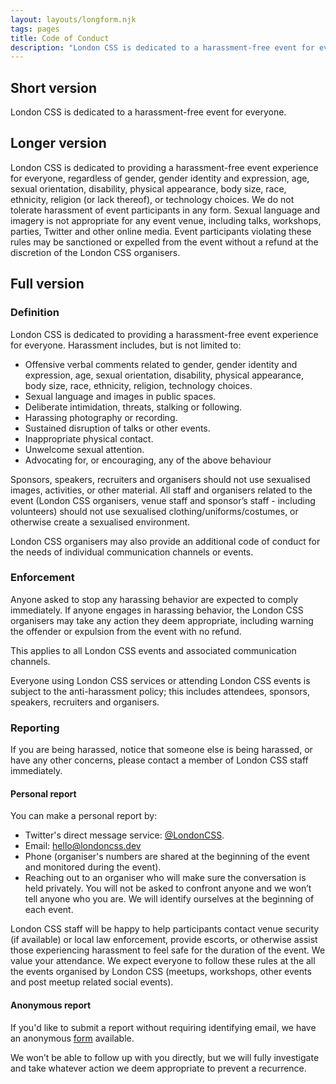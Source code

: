 ```yaml
---
layout: layouts/longform.njk
tags: pages
title: Code of Conduct
description: "London CSS is dedicated to a harassment-free event for everyone. This is our Code of Conduct."
---
```


## Short version

London CSS is dedicated to a harassment-free event for everyone.

## Longer version

London CSS is dedicated to providing a harassment-free event experience for everyone, regardless of gender, gender identity and expression, age, sexual orientation, disability, physical appearance, body size, race, ethnicity, religion (or lack thereof), or technology choices. We do not tolerate harassment of event participants in any form. Sexual language and imagery is not appropriate for any event venue, including talks, workshops, parties, Twitter and other online media. Event participants violating these rules may be sanctioned or expelled from the event without a refund at the discretion of the London CSS organisers.

## Full version

### Definition

London CSS is dedicated to providing a harassment-free event experience for everyone. Harassment includes, but is not limited to:

* Offensive verbal comments related to gender, gender identity and expression, age, sexual orientation, disability, physical appearance, body size, race, ethnicity, religion, technology choices.
* Sexual language and images in public spaces.
* Deliberate intimidation, threats, stalking or following.
* Harassing photography or recording.
* Sustained disruption of talks or other events.
* Inappropriate physical contact.
* Unwelcome sexual attention.
* Advocating for, or encouraging, any of the above behaviour

Sponsors, speakers, recruiters and organisers should not use sexualised images, activities, or other material. All staff and organisers related to the event (London CSS organisers, venue staff and sponsor’s staff - including volunteers) should not use sexualised clothing/uniforms/costumes, or otherwise create a sexualised environment.

London CSS organisers may also provide an additional code of conduct for the needs of individual communication channels or events.

### Enforcement

Anyone asked to stop any harassing behavior are expected to comply immediately. If anyone engages in harassing behavior, the London CSS organisers may take any action they deem appropriate, including warning the offender or expulsion from the event with no refund.

This applies to all London CSS events and associated communication channels.

Everyone using London CSS services or attending London CSS events is subject to the anti-harassment policy; this includes attendees, sponsors, speakers, recruiters and organisers.

### Reporting

If you are being harassed, notice that someone else is being harassed, or have any other concerns, please contact a member of London CSS staff immediately. 

#### Personal report

You can make a personal report by:

* Twitter's direct message service: [@LondonCSS](https://twitter.com/messages/compose?recipient_id=2676180362).
* Email: <hello@londoncss.dev>
* Phone (organiser's numbers are shared at the beginning of the event and monitored during the event).
* Reaching out to an organiser who will make sure the conversation is held privately. You will not be asked to confront anyone and we won’t tell anyone who you are. We will identify ourselves at the beginning of each event.

London CSS staff will be happy to help participants contact venue security (if available) or local law enforcement, provide escorts, or otherwise assist those experiencing harassment to feel safe for the duration of the event. We value your attendance. We expect everyone to follow these rules at the all the events organised by London CSS (meetups, workshops, other events and post meetup related social events). 

#### Anonymous report 

If you'd like to submit a report without requiring identifying email, we have an anonymous [form](/anonymous-report/) available.

We won’t be able to follow up with you directly, but we will fully investigate and take whatever action we deem appropriate to prevent a recurrence.


